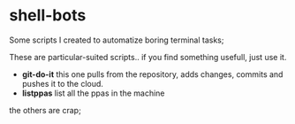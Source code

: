 shell-bots
==========

Some scripts I created to automatize boring terminal tasks;

These are particular-suited scripts.. if you find something usefull, just use it.



*  **git-do-it** this one pulls from the repository, adds changes, commits and pushes it to the cloud. 
*  **listppas** list all the ppas in the machine


the others are crap;
